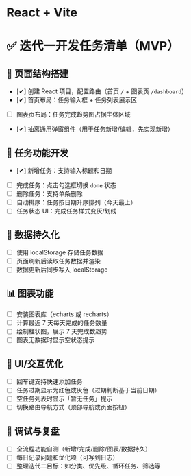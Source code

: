 # React + Vite

# ✅ 迭代一开发任务清单（MVP）

## 📁 页面结构搭建

- [✔] 创建 React 项目，配置路由（首页 `/` + 图表页 `/dashboard`）
- [✔] 首页布局：任务输入框 + 任务列表展示区
- [ ] 图表页布局：任务完成趋势图占据主体区域
- [✔] 抽离通用弹窗组件（用于任务新增/编辑，先实现新增）

## 📌 任务功能开发

- [✔] 新增任务：支持输入标题和日期
- [ ] 完成任务：点击勾选框切换 `done` 状态
- [ ] 删除任务：支持单条删除
- [ ] 自动排序：任务按日期升序排列（今天最上）
- [ ] 任务状态 UI：完成任务样式变灰/划线

## 💾 数据持久化

- [ ] 使用 localStorage 存储任务数据
- [ ] 页面刷新后读取任务数据并渲染
- [ ] 数据更新后同步写入 localStorage

## 📊 图表功能

- [ ] 安装图表库（echarts 或 recharts）
- [ ] 计算最近 7 天每天完成的任务数量
- [ ] 绘制柱状图，展示 7 天完成数趋势
- [ ] 图表无数据时显示空状态提示

## 🎨 UI/交互优化

- [ ] 回车键支持快速添加任务
- [ ] 任务过期显示为红色或灰色（过期判断基于当前日期）
- [ ] 空任务列表时显示「暂无任务」提示
- [ ] 切换路由导航方式（顶部导航或页面按钮）

## 🧪 调试与复盘

- [ ] 全流程功能自测（新增/完成/删除/图表/数据持久）
- [ ] 每日记录问题和优化项（可写到日志）
- [ ] 整理迭代二目标：如分类、优先级、循环任务、筛选等
